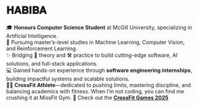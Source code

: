 <h1><strong>𝐇𝐀𝐁𝐈𝐁𝐀</strong></h1>

<p style="margin: 0;">🎓 <strong>Honours Computer Science Student</strong> at McGill University, specializing in Artificial Intelligence.</p>
<p style="margin: 0;">📘 Pursuing master’s-level studies in Machine Learning, Computer Vision, and Reinforcement Learning.</p>
<p style="margin: 0;">✨ Bridging 🧠 theory and 🛠️ practice to build cutting-edge software, AI solutions, and full-stack applications.</p>
<p style="margin: 0;">💻 Gained hands-on experience through <strong>software engineering internships</strong>, building impactful systems and scalable solutions.</p>
<p style="margin: 0;">🏋️‍♀️ <strong>CrossFit Athlete</strong>—dedicated to pushing limits, mastering discipline, and balancing academics with fitness.  
When I’m not coding, you can find me crushing it at MissFit Gym.  
🌟 Check out the <a href="https://games.crossfit.com/"><strong>CrossFit Games 2025</strong></a></p>


